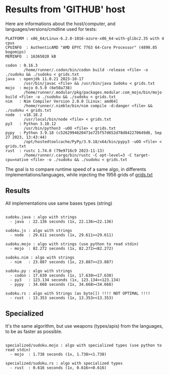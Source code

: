 # Results from 'GITHUB' host

Here are informations about the host/computer, and languages/versions/cmdline used for tests:
```
PLATFORM : x86_64/Linux-6.2.0-1016-azure-x86_64-with-glibc2.35 with 4 cpus
CPUINFO  : AuthenticAMD "AMD EPYC 7763 64-Core Processor" (4890.85 bogomips)
MEMINFO  : 16365020 kB

codon : 0.16.3
        /home/runner/.codon/bin/codon build -release <file> -o ./sudoku && ./sudoku < grids.txt
java  : openjdk 11.0.21 2023-10-17
        /usr/bin/javac <file> && /usr/bin/java Sudoku < grids.txt
mojo  : mojo 0.5.0 (6e50a738)
        /home/runner/.modular/pkg/packages.modular.com_mojo/bin/mojo build <file> -o ./sudoku && ./sudoku < grids.txt
nim   : Nim Compiler Version 2.0.0 [Linux: amd64]
        /home/runner/.nimble/bin/nim compile -d:danger <file> && ./sudoku < grids.txt
node  : v18.18.2
        /usr/local/bin/node <file> < grids.txt
py3   : Python 3.10.12
        /usr/bin/python3 -uOO <file> < grids.txt
pypy  : Python 3.9.18 (c5262994620471e725f57d652d78d842270649d6, Sep 27 2023, 13:43:44)
        /opt/hostedtoolcache/PyPy/3.9.18/x64/bin/pypy3 -uOO <file> < grids.txt
rust  : rustc 1.74.0 (79e9716c9 2023-11-13)
        /home/runner/.cargo/bin/rustc -C opt-level=3 -C target-cpu=native <file> -o ./sudoku && ./sudoku < grids.txt

```

The goal is to compare runtime speed of a same algo, in differents implementations/languages, while injecting the 1956 grids of [grids.txt](grids.txt)

## Results

All implementations use same bases types (string)

```

sudoku.java : algo with strings
  - java  : 22.136 seconds (1x, 22.136><22.136)

sudoku.js : algo with strings
  - node  : 29.611 seconds (1x, 29.611><29.611)

sudoku.mojo : algo with strings (use python to read stdin)
  - mojo  : 82.272 seconds (1x, 82.272><82.272)

sudoku.nim : algo with strings
  - nim   : 23.887 seconds (1x, 23.887><23.887)

sudoku.py : algo with strings
  - codon : 17.630 seconds (1x, 17.630><17.630)
  - py3   : 123.134 seconds (1x, 123.134><123.134)
  - pypy  : 34.668 seconds (1x, 34.668><34.668)

sudoku.rs : algo with Strings (as byte[]) !!!! NOT OPTIMAL !!!!
  - rust  : 13.353 seconds (1x, 13.353><13.353)

```

## Specialized

It's the same algorithm, but use weapons (types/apis) from the languages, to be as faster as possible.

```

specialized/sudoku.mojo : algo with specialized types (use python to read stdin)
  - mojo  : 1.738 seconds (1x, 1.738><1.738)

specialized/sudoku.rs : algo with specialized types
  - rust  : 0.616 seconds (1x, 0.616><0.616)

```


